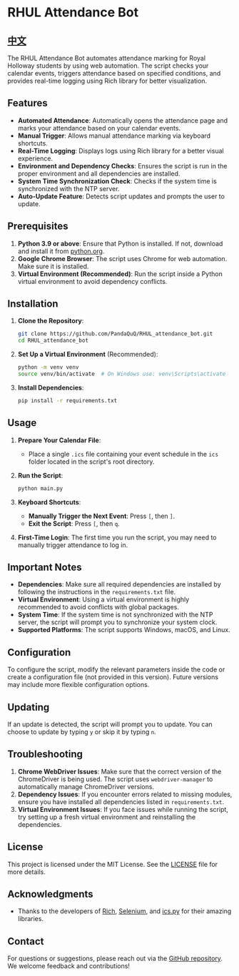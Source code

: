 # RHUL Attendance Bot
[中文](https://github.com/PandaQuQ/RHUL_attendance_bot/blob/main/README_CN.md)
---
The RHUL Attendance Bot automates attendance marking for Royal Holloway students by using web automation. The script checks your calendar events, triggers attendance based on specified conditions, and provides real-time logging using Rich library for better visualization.

## Features

- **Automated Attendance**: Automatically opens the attendance page and marks your attendance based on your calendar events.
- **Manual Trigger**: Allows manual attendance marking via keyboard shortcuts.
- **Real-Time Logging**: Displays logs using Rich library for a better visual experience.
- **Environment and Dependency Checks**: Ensures the script is run in the proper environment and all dependencies are installed.
- **System Time Synchronization Check**: Checks if the system time is synchronized with the NTP server.
- **Auto-Update Feature**: Detects script updates and prompts the user to update.

## Prerequisites

1. **Python 3.9 or above**: Ensure that Python is installed. If not, download and install it from [python.org](https://www.python.org/downloads/).
2. **Google Chrome Browser**: The script uses Chrome for web automation. Make sure it is installed.
3. **Virtual Environment (Recommended)**: Run the script inside a Python virtual environment to avoid dependency conflicts.

## Installation

1. **Clone the Repository**:

    ```bash
    git clone https://github.com/PandaQuQ/RHUL_attendance_bot.git
    cd RHUL_attendance_bot
    ```

2. **Set Up a Virtual Environment** (Recommended):

    ```bash
    python -m venv venv
    source venv/bin/activate  # On Windows use: venv\Scripts\activate
    ```

3. **Install Dependencies**:

    ```bash
    pip install -r requirements.txt
    ```

## Usage

1. **Prepare Your Calendar File**:

   - Place a single `.ics` file containing your event schedule in the `ics` folder located in the script's root directory.

2. **Run the Script**:

   ```bash
   python main.py
   ```

3. **Keyboard Shortcuts**:

   - **Manually Trigger the Next Event**: Press `[`, then `]`.
   - **Exit the Script**: Press `[`, then `q`.

4. **First-Time Login**: The first time you run the script, you may need to manually trigger attendance to log in.

## Important Notes

- **Dependencies**: Make sure all required dependencies are installed by following the instructions in the `requirements.txt` file.
- **Virtual Environment**: Using a virtual environment is highly recommended to avoid conflicts with global packages.
- **System Time**: If the system time is not synchronized with the NTP server, the script will prompt you to synchronize your system clock.
- **Supported Platforms**: The script supports Windows, macOS, and Linux.

## Configuration

To configure the script, modify the relevant parameters inside the code or create a configuration file (not provided in this version). Future versions may include more flexible configuration options.

## Updating

If an update is detected, the script will prompt you to update. You can choose to update by typing `y` or skip it by typing `n`.

## Troubleshooting

1. **Chrome WebDriver Issues**: Make sure that the correct version of the ChromeDriver is being used. The script uses `webdriver-manager` to automatically manage ChromeDriver versions.
2. **Dependency Issues**: If you encounter errors related to missing modules, ensure you have installed all dependencies listed in `requirements.txt`.
3. **Virtual Environment Issues**: If you face issues while running the script, try setting up a fresh virtual environment and reinstalling the dependencies.

## License

This project is licensed under the MIT License. See the [LICENSE](LICENSE) file for more details.

## Acknowledgments

- Thanks to the developers of [Rich](https://github.com/Textualize/rich), [Selenium](https://www.selenium.dev/), and [ics.py](https://github.com/C4ptainCrunch/ics.py) for their amazing libraries.

## Contact

For questions or suggestions, please reach out via the [GitHub repository](https://github.com/PandaQuQ/RHUL_attendance_bot). We welcome feedback and contributions!
